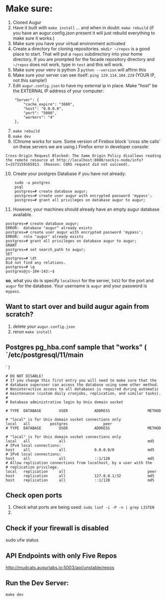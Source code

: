 # Make sure: 
1. Cloned Augur
2. Have it built with `make install` ... and when in doubt: `make rebuild` (if you have an augur.config.json present it will just rebuild everything to make sure it works.)
3. Make sure you have your virtual environment activated
3. Create a directory for cloning repositories. `mkdir ~/repos` is a good place to start. That will put a `repos` subdirectory into your home directory. If you are prompted for the facade repository directory and `~/repos` does not work, type in `test` and this will work. 
4. Make sure your venv is python 3 `python --version` will affirm this
5. Make sure your server can see itself: `ping 129.114.104.229` (YOUR IP, not this sample!)
6. Edit `augur.config.json` to have my external ip in place. Make "host" be the EXTERNAL IP address of your computer:
```
    "Server": {
        "cache_expire": "3600",
        "host": "0.0.0.0",
        "port": "5000",
        "workers": "4"
    },
```
7. `make rebuild`
8. `make dev`
9. (Chrome works for sure. Some version of Firebox block 'cross site calls' on these servers we are using.) Firefox error in developer console: 
```
Cross-Origin Request Blocked: The Same Origin Policy disallows reading the remote resource at http://localhost:8080/sockjs-node/info?t=1573159165913. (Reason: CORS request did not succeed).
```
10. Create your postgres Database if you have not already: 
```
    sudo -u postgres 
    psql
    postgres=# create database augur;
    postgres=# create user augur with encrypted password 'mypass';
    postgres=# grant all privileges on database augur to augur;
```
11. However, your machines should already have an empty augur database available.
```
postgres=# create database augur;
ERROR:  database "augur" already exists
postgres=# create user augur with encrypted password 'mypass';
ERROR:  role "augur" already exists
postgres=# grant all privileges on database augur to augur;
GRANT
postgres=# set search_path to augur;
SET
postgres=# \dt
Did not find any relations.
postgres=# \q
postgres@js-104-143:~$ 
```
**so**, what you do is specify `localhost` for the server, `5432` for the port and `augur` for the database. Your username is `augur` and your password is `mypass`. 


## Want to start over and build augur again from scratch?
1. delete your `augur.config.json`
2. rerun `make install`


## Postgres pg_hba.conf sample that "works" ( `/etc/postgresql/11/main
` )
```
# DO NOT DISABLE!
# If you change this first entry you will need to make sure that the
# database superuser can access the database using some other method.
# Noninteractive access to all databases is required during automatic
# maintenance (custom daily cronjobs, replication, and similar tasks).
#
# Database administrative login by Unix domain socket

# TYPE  DATABASE        USER            ADDRESS                 METHOD

# "local" is for Unix domain socket connections only
local   all         postgres                peer
# TYPE  DATABASE        USER            ADDRESS                 METHOD

# "local" is for Unix domain socket connections only
local   all             all                                     md5 
# IPv4 local connections:
host    all             all             0.0.0.0/0               md5 
# IPv6 local connections:
host    all             all             ::1/128                 md5
# Allow replication connections from localhost, by a user with the
# replication privilege.
local   replication     all                                     peer
host    replication     all             127.0.0.1/32            md5
host    replication     all             ::1/128                 md5
```

## Check open ports
1. Check what ports are being used: `sudo lsof -i -P -n | grep LISTEN`
2. 


## Check if your firewall is disabled
sudo ufw status

## API Endpoints with only Five Repos
http://mudcats.augurlabs.io:5003/api/unstable/repos

## Run the Dev Server: 
`make dev`
